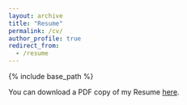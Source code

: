 ```yaml
---
layout: archive
title: "Resume"
permalink: /cv/
author_profile: true
redirect_from:
  - /resume
---
```


{% include base_path %}

<object data="/files/Jet_New_Resume_2023.pdf#toolbar=0&navpanes=0&scrollbar=0" type="application/pdf" height="100%" width="100%">
</object>

You can download a PDF copy of my Resume [here](/files/Jet_New_Resume_2023.pdf).